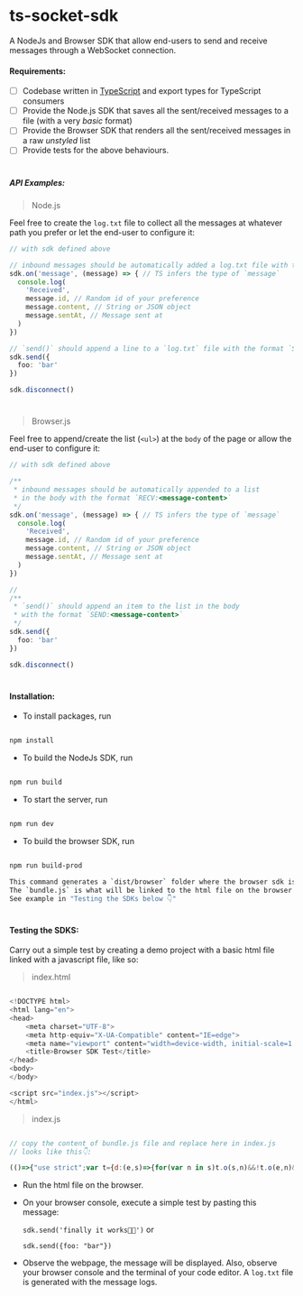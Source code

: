 # ts-socket-sdk
A NodeJs and Browser SDK that allow end-users to send and receive messages through a WebSocket connection.


#### Requirements:

  - [ ] Codebase written in [TypeScript](https://www.typescriptlang.org/) and export types for TypeScript consumers
  - [ ] Provide the Node.js SDK that saves all the sent/received messages to a file (with a very _basic_ format)
  - [ ] Provide the Browser SDK that renders all the sent/received messages in a raw _unstyled_ list
  - [ ] Provide tests for the above behaviours.

#

##### API Examples:

> Node.js

Feel free to create the `log.txt` file to collect all the messages at whatever path you prefer or let the end-user 
to configure it:

```ts
// with sdk defined above

// inbound messages should be automatically added a log.txt file with the format `RECV:<message-content>`
sdk.on('message', (message) => { // TS infers the type of `message`
  console.log(
    'Received', 
    message.id, // Random id of your preference
    message.content, // String or JSON object
    message.sentAt, // Message sent at
  )
})

// `send()` should append a line to a `log.txt` file with the format `SEND:<message-content>`
sdk.send({
  foo: 'bar'
})

sdk.disconnect()
```

#

> Browser.js

Feel free to append/create the list (`<ul>`) at the `body` of the page or allow the end-user to configure it:

```ts
// with sdk defined above

/**
 * inbound messages should be automatically appended to a list 
 * in the body with the format `RECV:<message-content>`
 */
sdk.on('message', (message) => { // TS infers the type of `message`
  console.log(
    'Received', 
    message.id, // Random id of your preference
    message.content, // String or JSON object
    message.sentAt, // Message sent at
  )
})

// 
/**
 * `send()` should append an item to the list in the body 
 * with the format `SEND:<message-content>`
 */
sdk.send({
  foo: 'bar'
})

sdk.disconnect()
```
#


#### Installation:

* To install packages, run

```bash 

npm install
```

* To build the NodeJs SDK, run

```bash

npm run build
```

* To start the server, run

```bash 

npm run dev
```

* To build the browser SDK, run

```bash 

npm run build-prod

This command generates a `dist/browser` folder where the browser sdk is complied to, in `bundle.js` file. 
The `bundle.js` is what will be linked to the html file on the browser. 
See example in "Testing the SDKs below 👇"
```


#

#### Testing the SDKS:

Carry out a simple test by creating a demo project with a basic html file linked with a javascript file, like so:

> index.html
```js

<!DOCTYPE html>
<html lang="en">
<head>
    <meta charset="UTF-8">
    <meta http-equiv="X-UA-Compatible" content="IE=edge">
    <meta name="viewport" content="width=device-width, initial-scale=1.0">
    <title>Browser SDK Test</title>
</head>
<body>
</body>

<script src="index.js"></script> 
</html>
```

> index.js

```js

// copy the content of bundle.js file and replace here in index.js
// looks like this👇:

(()=>{"use strict";var t={d:(e,s)=>{for(var n in s)t.o(s,n)&&!t.o(e,n)&&Object.defineProperty(e,n,{enumerable:!0,get:s[n]})},o:(t,e)=>Object.prototype.hasOwnProperty.call(t,e),r:t=>{"undefined"!=typeof Symbol&&Symbol.toStringTag&&Object.defineProperty(t,Symbol.toStringTag,{value:"Module"}),Object.defineProperty(t,"__esModule",{value:!0})}},e={};t.r(e),t.d(e,{Decoder:()=>ot,Encoder:()=>rt,PacketType:()=>it,protocol:()=>nt});const s=Object.create(null);s.open="0",s.close="1",s.ping="2",s.pong="3",s.message="4",s.upgrade="5",s.noop="6";const n=Object.create(null);Object.keys(s).forEach((t=>{n[s[t]]=t}));const i={type:"error",data:"parser error"},r="function"==typeof Blob||"undefined"!=typeof Blob&&"[object BlobConstructor]"===Object.prototype.toString.call(Blob),o="function"==typeof ArrayBuffer,a=(t,e)=>{const s=new FileReader;return s.onload=function(){const t=s.result.split(",")[1];e("b"+t)},s.readAsDataURL(t)},...

```

- Run the html file on the browser. 

- On your browser console, execute a simple test by pasting this message:

    `sdk.send('finally it works🎉🤗')` or 
    
    `sdk.send({foo: "bar"})`
    
- Observe the webpage, the message will be displayed. Also, observe your browser console and the terminal of your code editor. 
  A `log.txt` file is generated with the message logs.
